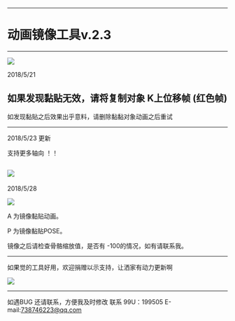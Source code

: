

---

# 动画镜像工具v.2.3

-------------

![](https://github.com/4698to/Joetime.linetool.bar/blob/master/anim_mirror/anim_mirror_img_04.png)

2018/5/21

如果发现黏贴无效，请将复制对象 K上位移帧 (红色帧)
---------------


如发现黏贴之后效果出乎意料，请删除黏黏对象动画之后重试

------------------------------

2018/5/23 更新

支持更多轴向 ！！

![](https://github.com/4698to/Joetime.linetool.bar/blob/master/anim_mirror/anim_mirror_img_05.png)
----------------------------

2018/5/28

![](https://github.com/4698to/Joetime.linetool.bar/blob/master/anim_mirror/anim_mirror_img_05.png)

A 为镜像黏贴动画。

P 为镜像黏贴POSE。

镜像之后请检查骨骼缩放值，是否有 -100的情况，如有请联系我。

------------------------------

如果觉的工具好用，欢迎捐赠以示支持，让洒家有动力更新啊

![](https://github.com/4698to/Joetime.linetool.bar/blob/master/anim_mirror/3RMB.png)

-----------------------

如遇BUG 还请联系，方便我及时修改
联系 99U：199505  E-mail:738746223@qq.com






